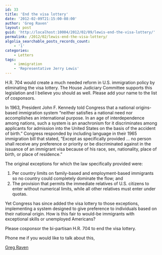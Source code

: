```yaml
---
id: 33
title: 'End the visa lottery'
date: '2012-02-09T21:15:00-08:00'
author: 'Greg Raven'
layout: post
guid: 'http://localhost:10004/2012/02/09/lewis-end-the-visa-lottery/'
permalink: /2012/02/lewis-end-the-visa-lottery/
algolia_searchable_posts_records_count:
    - '1'
categories:
    - Letters
tags:
    - immigration
    - 'Representative Jerry Lewis'
---
```


H.R. 704 would create a much needed reform in U.S. immigration policy by eliminating the visa lottery. The House Judiciary Committee supports this legislation and I believe you should as well. Please add your name to the list of cosponsors.  
  
In 1963, President John F. Kennedy told Congress that a national origins-based immigration system “neither satisfies a national need nor accomplishes an international purpose. In an age of interdependence among nations, such a system is an anachronism for it discriminates among applicants for admission into the United States on the basis of the accident of birth.” Congress responded by including language in their 1965 immigration bill that stated, “Except as specifically provided … no person shall receive any preference or priority or be discriminated against in the issuance of an immigrant visa because of his race, sex, nationality, place of birth, or place of residence.”

The original exceptions for which the law specifically provided were:

1. Per country limits on family-based and employment-based immigrants so no country could completely dominate the flow; and
2. The provision that permits the immediate relatives of U.S. citizens to enter without numerical limits, while all other relatives must enter under quotas.

Yet Congress has since added the visa lottery to those exceptions, implementing a system designed to give preference to individuals based on their national origin. How is this fair to would-be immigrants with exceptional skills or unemployed Americans?

Please cosponsor the bi-partisan H.R. 704 to end the visa lottery.

Phone me if you would like to talk about this,

[Greg Raven](https://www.gregraven.org/)